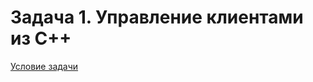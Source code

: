 # Задача 1. Управление клиентами из C++
[Условие задачи](https://github.com/netology-code/sqlcpp-homeworks/tree/main/05)
